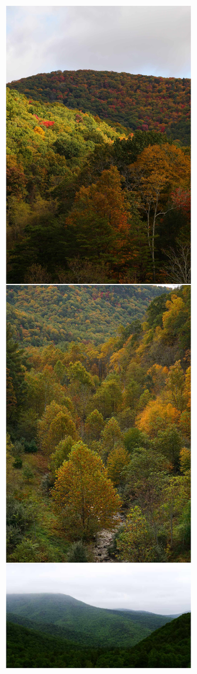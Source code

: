 ![the hillside at hone quarry](demo-image-trees.jpg "trees at hone quarry")
![valley at hone quarry](demo-tree-valley.jpg "the stream at hone quarry")
![mountains from lake switzer dam](demo-switzer.jpg "mountains seen from the lake switzer dam")